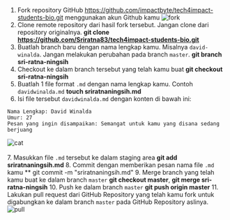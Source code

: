 1. Fork repository GitHub https://github.com/impactbyte/tech4impact-students-bio.git menggunakan akun Github kamu 
![fork](https://user-images.githubusercontent.com/90690012/134177232-74a59c7b-0daa-4072-a569-2af9362328e7.PNG)
2. Clone remote repository dari hasil fork tersebut. Jangan clone dari repository originalnya. **git clone https://github.com/Sriratna83/tech4impact-students-bio.git** 
3. Buatlah branch baru dengan nama lengkap kamu. Misalnya `david-winalda`. Jangan melakukan perubahan pada branch `master`. **git branch sri-ratna-ningsih**
4. Checkout ke dalam branch tersebut yang telah kamu buat **git checkout sri-ratna-ningsih**
5. Buatlah 1 file format `.md` dengan nama lengkap kamu. Contoh `davidwinalda.md` **touch sriratnaningsih.md**
6. Isi file tersebut `davidwinalda.md` dengan konten di bawah ini:
```
Nama Lengkap: David Winalda
Umur: 27
Pesan yang ingin disampaikan: Semangat untuk kamu yang disana sedang berjuang
```
![cat](https://user-images.githubusercontent.com/90690012/134177544-c45bde99-0d8c-47e2-b54d-3f7842cfdeba.PNG)
<br>
<br>
7. Masukkan file `.md` tersebut ke dalam staging area **git add sriratnaningsih.md**
8. Commit dengan memberikan pesan nama file `.md` kamu ** git commit -m "sriratnaningsih.md"
9. Merge branch yang telah kamu buat ke dalam branch `master` **git checkout master**, **git merge sri-ratna-ningsih**
10. Push ke dalam branch `master` **git push origin master**
11. Lakukan pull request dari GitHub Repository yang telah kamu fork untuk digabungkan ke dalam branch `master` pada GitHub Repository aslinya. 
![pull](https://user-images.githubusercontent.com/90690012/134177507-13ed4bf0-f70c-4212-8ab2-29dc856d605d.PNG)